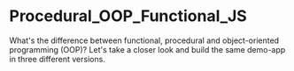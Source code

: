 # Procedural_OOP_Functional_JS
What's the difference between functional, procedural and object-oriented programming (OOP)? Let's take a closer look and build the same demo-app in three different versions.
